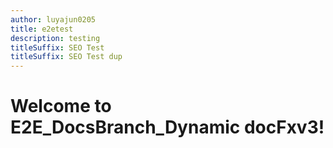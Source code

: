 ```yaml
---
author: luyajun0205
title: e2etest
description: testing
titleSuffix: SEO Test
titleSuffix: SEO Test dup
---
```


# Welcome to E2E_DocsBranch_Dynamic docFxv3!
